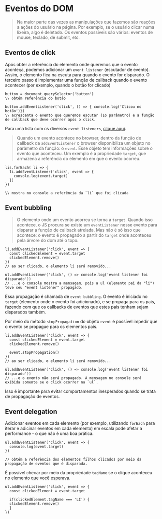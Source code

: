 # Eventos  do DOM

> Na maior parte das vezes as manipulações que fazemos são reações a ações do usuário na página. Por exemplo, se o usuário clicar numa lixeira, algo é deletado. Os eventos possíveis são vários: eventos de mouse, teclado, de submit, etc. 

## Eventos de click

Após obter a referência do elemento onde queremos que o evento aconteça, podemos adicionar um `event listener` (escutador de evento). Assim, o elemento fica na escuta para quando o evento for disparado. O terceiro passo é implementar uma função de callback quando o evento acontecer (por exemplo, quando o botão for clicado)

```
button = document.querySelector('button')
\\ obtém referência do botão

button.addEventListener('click', () => { console.log('Clicou no botão')})
\\ acrescenta o evento que queremos escutar (1o parâmetro) e a função de callback que deve ocorrer após o click.
```

Para uma lista com os diversos `event listeners`, [clique aqui](https://developer.mozilla.org/en-US/docs/Web/Events).


> Quando um evento acontece no browser, dentro da função de callback da `addEventListener` o browser disponibiliza um objeto no parâmetro da função: o `event`. Esse objeto tem informações sobre o evento que aconteceu.  Um exemplo é a propriedade `target`, que armazena a referência do elemento em que o evento ocorreu.

```
lis.forEach( li => {
  li.addEventListener('click', event => {
    console.log(event.target)
  })
})

\\ mostra no console a referência da `li` que foi clicada
```

## Event bubbling

> O elemento onde um evento acorreu se torna a `target`. Quando isso acontece, o JS procura se existe um `eventListener` nesse evento para disparar a função de callback atrelada. Mas não é só isso que acontece: o evento é propagado a partir do `target` onde aconteceu pela árvore do dom até o topo.

```
li.addEventListener('click', event => {
  const clickedElement = event.target
  clickedElement.remove()
})
// ao ser clicado, o elemento li será removido...

ul.addEventListener('click', () => console.log('event listener foi disparado'))
// ...e o console mostra a mensagem, pois a ul (elemento pai da "li") teve seu "event listener" propagado.

```

Essa propagação é chamada de `event bubbling`. O evento é iniciado no `target` (elemento onde o evento foi adicionado), e se propaga para os pais, fazendo com que os callbacks de eventos que estes pais tenham sejam disparados também.

Por meio do método `stopPropagation` do objeto `event` é possível impedir que o evento se propague para os elementos pais.
```
li.addEventListener('click', event => {
  const clickedElement = event.target
  clickedElement.remove()

  event.stopPropagation()
})
// ao ser clicado, o elemento li será removido...

ul.addEventListener('click', () => console.log('event listener foi disparado'))
// ...e o evento não será propagado. A mensagem no console será exibida somente se o click ocorrer na `ul`.
```

Isso é importante para evitar comportamentos inesperados quando se trata de propagação de eventos.


## Event delegation

Adicionar eventos em cada elemento (por exemplo, utilizando `forEach` para iterar e adicinar eventos em cada elemento) em escala pode afetar a performance - o que não é uma boa prática.

```
ul.addEventListener('click', event => {
  console.log(event.target)
})

// obtém a referência dos elementos filhos clicados por meio da propagação de eventos que é disparada.
```


É possível checar por meio da propriedade `tagName` se o clique aconteceu no elemento que você esperava.
```
ul.addEventListener('click', event => {
  const clickedElement = event.target

  if(clickedElement.tagName === 'LI') {
  clickedElement.remove() 
  }
})
```
